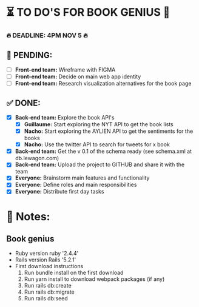 
# ⏳ TO DO'S FOR BOOK GENIUS 📖 

### 🔥 DEADLINE: 4PM NOV 5 🔥

## 🚨 PENDING:

* [ ] **Front-end team:** Wireframe with FIGMA
* [ ] **Front-end team:** Decide on main web app identity
* [ ] **Front-end team:** Research visualization alternatives for the book page

## ✅ DONE:

* [X] **Back-end team:** Explore the book API's 
  * [X] **Guillaume:** Start exploring the NYT API to get the book lists
  * [X] **Nacho:** Start exploring the AYLIEN API to get the sentiments for the books
  * [X] **Nacho:** Use the twitter API to search for tweets for x book
* [X] **Back-end team:** Get the v 0.1 of the schema ready (see schema.xml at db.lewagon.com)
* [X] **Back-end team:** Upload the project to GITHUB and share it with the team
* [X] **Everyone:** Brainstorm main features and functionality
* [X] **Everyone:** Define roles and main responsibilities
* [X] **Everyone:** Distribute first day tasks

# 📝 Notes:

## Book genius

* Ruby version 
  ruby '2.4.4'
* Rails version
  Rails '5.2.1'
* First download instructions
  1. Run bundle install on the first download
  2. Run yarn install to download webpack packages (if any)
  3. Run rails db:create
  4. Run rails db:migrate
  5. Run rails db:seed
